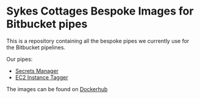
# Sykes Cottages Bespoke Images for Bitbucket pipes

This is a repository containing all the bespoke pipes we currently use for the Bitbucket pipelines.

Our pipes:
 - [Secrets Manager](https://github.com/SykesCottages/bitbucket-pipes/blob/master/secrets-manager/README.md)
 - [EC2 Instance Tagger](https://github.com/SykesCottages/bitbucket-pipes/tree/master/ec2-instance-tagger/README.md)

The images can be found on [Dockerhub](https://hub.docker.com/repository/docker/sykescottages/bitbucket-pipes)

